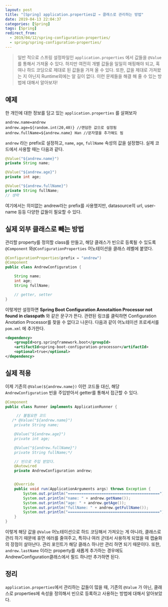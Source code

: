 ```yaml
---
layout: post
title: "[Spring] application.properties값 → 클래스로 관리하는 방법"
date: 2019-04-13 22:04:37
categories: [Spring]
tags: [Spring]
redirect_from:
  - 2019/04/12/spring-configuration-properties/
  - spring/spring-configuration-properties/
---
```


> 일반 적으로 스프링 설정파일인 `application.properties` 에서 값들을 `@Value` 를 통해서 가져올 수 있다. 하지만 여전히 개별 값들을 일일히 매핑해야 되고, 혹여나 하드 코딩으로 제대로 된 값들을 가져 올 수 있다. 또한, 값을 제대로 가져왔는 지 아닌지 Runtime외에는 알 길이 없다. 이런 문제들을 해결 해 줄 수 있는 방법에 대해서 알아보자!

## 예제

한 개인에 대한 정보를 담고 있는 `application.properties` 를 살펴보자

```properties
andrew.name=andrew
andrew.age=${random.int(20,40)} //랜덤한 값으로 설정됨
andrew.fullName=${andrew.name} Han //문자열을 추가해도 됨
```

`andrew` 라는 prefix로 설정하고, `name`, `age`, `fullName` 속성의 값을 설정했다. 실제 코드에서 사용할 때는 다음과 같다.

```java
@Value("${andrew.name}")
private String name;

@Value("${andrew.age}")
private int age;

@Value("${andrew.fullName}")
private String fullName;
// 생략
```

여기에서는 의미없는 andrew라는 prefix를 사용했지만, datasource의 url, user-name 등등 다양한 값들이 필요할 수 있다.

## 실제 외부 클래스로 빼는 방법

관리할 property를 정의할 class를 만들고, 해당 클래스가 빈으로 등록될 수 있도록 `@Component` 와`@ConfigurationProperties` 어노테이션을 클래스 레벨에 붙였다.

```java
@ConfigurationProperties(prefix = "andrew")
@Component
public class AndrewConfiguration {

    String name;
    int age;
    String fullName;

  	// getter, setter
}
```

이렇게만 설정하면 **Spring Boot Configuration Annotaition Processor not found in classpath** 와 같은 문구가 뜬다. 관련된 링크를 클릭하면 Configuration Anotation Processor를 찾을 수 없다고 나온다.
다음과 같이 어노테이션 프로세서를 `pom.xml` 에 추가한다.

```xml
<dependency>
  	<groupId>org.springframework.boot</groupId>
  	<artifactId>spring-boot-configuration-processor</artifactId>
  	<optional>true</optional>
</dependency>
```

## 실제 적용

이제 기존의 `@Value(${andrew.name})` 이런 코드들 대신, 해당 `AndrewConfiguration` 빈을 주입받아서 getter를 통해서 접근할 수 있다.

```java
@Component
public class Runner implements ApplicationRunner {

	 // 불필요한 코드
   /* @Value("${andrew.name}")
    private String name;

    @Value("${andrew.age}")
    private int age;

    @Value("${andrew.fullName}")
    private String fullName;*/

    // 빈으로 주입 받았다.
    @Autowired
    private AndrewConfiguration andrew;


    @Override
    public void run(ApplicationArguments args) throws Exception {
        System.out.println("=========================================");
        System.out.println("name: " + andrew.getName());
        System.out.println("age: " + andrew.getAge());
        System.out.println("fullName: " + andrew.getFullName());
        System.out.println("=========================================");
    }
}
```

이렇게 해당 값을 `@Value` 어노테이션으로 하드 코딩해서 가져오는 게 아니라, 클래스로 관리 하기 때문에 휴먼 에러를 줄여주고, 특히나 여러 군데서 사용하게 되었을 때 캡슐화의 장점이 살아난다. 관리 포인트가 해당 클래스 하나만 관리 하면 되기 때문이다. 또한, `andrew.lastName` 이라는 property를 새롭게 추가하는 경우에도 AndrewConfiguration클래스에서 필드 하나만 추가하면 된다.

## 정리

`application.properties`에서 관리하는 값들이 많을 때, 기존의 `@Value` 가 아닌, 클래스로 properties에 속성을 정의해서 빈으로 등록하고 사용하는 방법에 대해서 알아보았다.
